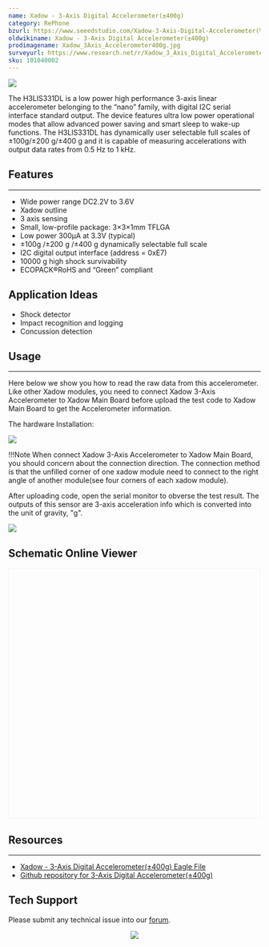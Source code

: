 ```yaml
---
name: Xadow - 3-Axis Digital Accelerometer(±400g)
category: RePhone
bzurl: https://www.seeedstudio.com/Xadow-3-Axis-Digital-Accelerometer(%C2%B1400g)-p-1896.html
oldwikiname: Xadow - 3-Axis Digital Accelerometer(±400g)
prodimagename: Xadow_3Axis_Accelerometer400g.jpg
surveyurl: https://www.research.net/r/Xadow_3_Axis_Digital_Accelerometer_plusandmiuse_400g
sku: 101040002
---
```

![](https://files.seeedstudio.com/wiki/Xadow_3_Aixs_Digital_Accelerometer_plusandminus_400g/img/Xadow_3Axis_Accelerometer400g.jpg)

The H3LIS331DL is a low power high performance 3-axis linear accelerometer belonging to the “nano” family, with digital I2C serial interface standard output. The device features ultra low power operational modes that allow advanced power saving and smart sleep to wake-up functions. The H3LIS331DL has dynamically user selectable full scales of ±100g/±200 g/±400 g and it is capable of measuring accelerations with output data rates from 0.5 Hz to 1 kHz.

## Features
---
- Wide power range DC2.2V to 3.6V
- Xadow outline
- 3 axis sensing
- Small, low-profile package: 3×3×1mm TFLGA
- Low power 300µA at 3.3V (typical)
- ±100g /±200 g /±400 g dynamically selectable full scale
- I2C digital output interface (address = 0xE7)
- 10000 g high shock survivability
- ECOPACK®RoHS and “Green” compliant

## Application Ideas

-  Shock detector
- Impact recognition and logging
- Concussion detection

## Usage
---
Here below we show you how to read the raw data from this accelerometer.
Like other Xadow modules, you need to connect Xadow 3-Axis Accelerometer to Xadow Main Board before upload the test code to Xadow Main Board to get the Accelerometer information.

The hardware Installation:

![](https://files.seeedstudio.com/wiki/Xadow_3_Aixs_Digital_Accelerometer_plusandminus_400g/img/Xadow-3-Axis_Digital_Accelerometer_Connection.jpg)

!!!Note
    When connect Xadow 3-Axis Accelerometer to Xadow Main Board, you should concern about the connection direction. The connection method is that the unfilled corner of one xadow module need to connect to the right angle of another module(see four corners of each xadow module).

After uploading code, open the serial monitor to obverse the test result. The outputs of this sensor are 3-axis acceleration info which is converted into the unit of gravity, "g".

![](https://files.seeedstudio.com/wiki/Xadow_3_Aixs_Digital_Accelerometer_plusandminus_400g/img/Raw_data_of_H3LIS331DL.jpg)


## Schematic Online Viewer

<div class="altium-ecad-viewer" data-project-src="https://github.com/SeeedDocument/Xadow_3_Aixs_Digital_Accelerometer_plusandminus_400g/raw/master/res/Xadow-3-Axis_Digital_Accelerometer(%C2%B1400g)v1.0_sch_pcb.zip" style="border-radius: 0px 0px 4px 4px; height: 500px; border-style: solid; border-width: 1px; border-color: rgb(241, 241, 241); overflow: hidden; max-width: 1280px; max-height: 700px; box-sizing: border-box;" />
</div>


## Resources
---
- [Xadow - 3-Axis Digital Accelerometer(±400g) Eagle File](https://github.com/SeeedDocument/Xadow_3_Aixs_Digital_Accelerometer_plusandminus_400g/raw/master/res/Xadow-3-Axis_Digital_Accelerometer(%C2%B1400g)v1.0_sch_pcb.zip)
- [Github repository for 3-Axis Digital Accelerometer(±400g)](https://github.com/Seeed-Studio/Grove_3Axis_Digital_Accelerometer_H3LIS331DL)

## Tech Support
Please submit any technical issue into our [forum](http://forum.seeedstudio.com/). <br /><p style="text-align:center"><a href="https://www.seeedstudio.com/act-4.html?utm_source=wiki&utm_medium=wikibanner&utm_campaign=newproducts" target="_blank"><img src="https://files.seeedstudio.com/wiki/Wiki_Banner/new_product.jpg" /></a></p>